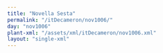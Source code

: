 ```yaml
---
title: "Novella Sesta"
permalink: "/itDecameron/nov1006/"
day: "nov1006"
plant-xml: "/assets/xml/itDecameron/nov1006.xml"
layout: "single-xml"
---
```


